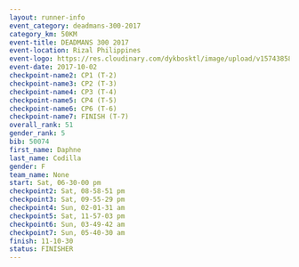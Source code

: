 ```yaml
---
layout: runner-info 
event_category: deadmans-300-2017 
category_km: 50KM 
event-title: DEADMANS 300 2017 
event-location: Rizal Philippines 
event-logo: https://res.cloudinary.com/dykbosktl/image/upload/v1574385898/Logo/2017-DM300-Logo_ljecaw.jpg 
event-date: 2017-10-02 
checkpoint-name2: CP1 (T-2) 
checkpoint-name3: CP2 (T-3) 
checkpoint-name4: CP3 (T-4) 
checkpoint-name5: CP4 (T-5) 
checkpoint-name6: CP6 (T-6) 
checkpoint-name7: FINISH (T-7) 
overall_rank: 51
gender_rank: 5
bib: 50074
first_name: Daphne
last_name: Codilla
gender: F
team_name: None
start: Sat, 06-30-00 pm
checkpoint2: Sat, 08-58-51 pm
checkpoint3: Sat, 09-55-29 pm
checkpoint4: Sun, 02-01-31 am
checkpoint5: Sat, 11-57-03 pm
checkpoint6: Sun, 03-49-42 am
checkpoint7: Sun, 05-40-30 am
finish: 11-10-30
status: FINISHER
---
```

